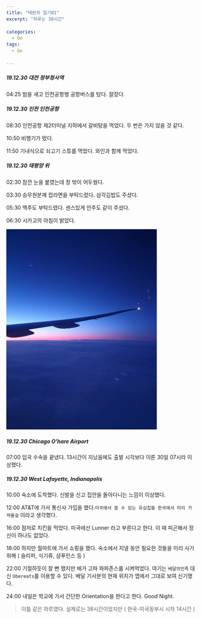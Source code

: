 ```yaml
---
title: "태완의 일기01"
excerpt: "하루는 38시간"

categories:
  - Go
tags:
  - Go

---
```




##### 19.12.30 대전 정부청사역

04:25 밤을 새고 인천공항행 공항버스를 탔다. 잘잤다.



##### 19.12.30 인천 인천공항

08:30 인천공항 제2터미널 지하에서 갈비탕을 먹었다. 두 번은 가지 않을 것 같다.

10:50 비행기가 떴다.

11:50 기내식으로 쇠고기 스튜를 먹었다. 와인과 함께 먹었다.



##### 19.12.30 태평양 위

02:30 잠깐 눈을 붙였는데 창 밖이 어두웠다.

03:30 승무원분께 컵라면을 부탁드렸다. 삼각김밥도 주셨다.

05:30 맥주도 부탁드렸다. 센스있게 안주도 같이 주셨다.

06:30 시카고의 아침이 밝았다.

<img src="_docs/diary_go_01_sky.jpg" width="400">



##### 19.12.30 Chicago O'hare Airport

07:00 입국 수속을 끝냈다. 13시간이 지났음에도 출발 시각보다 이른 30일 07시라 이상했다.



##### 19.12.30 West Lafayette, Indianapolis

10:00 숙소에 도착했다. 신발을 신고 집안을 돌아다니는 느낌이 이상했다.

12:00 AT&T에 가서 통신사 가입을 했다.`미국에서 쓸 수 있는 유심칩을 한국에서 미리 가져올걸` 이라고 생각했다.

16:00 점저로 치킨을 먹었다. 미국에선 Lunner 라고 부른다고 한다. 이 때 피곤해서 정신이 하나도 없었다.

18:00 하지만 월마트에 가서 쇼핑을 했다. 숙소에서 지낼 동안 필요한 것들을 미리 사기 위해 ( 슬리퍼, 식기류, 샴푸린스 등 )

22:00 기절하듯이 잘 뻔 했지만 배가 고파 파파존스를 시켜먹었다. 여기는 `배달의민족` 대신 `Ubereats`를 이용할 수 있다. 배달 기사분의 현재 위치가 앱에서 그대로 보여 신기했다.



24:00 내일은 학교에 가서 간단한 Orientation을 한다고 한다. Good Night.



> 이틀 같은 하루였다. 실제로는 38시간이었지만 ( 한국-미국동부시 시차 14시간 )

